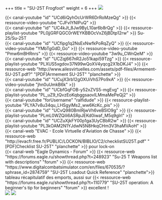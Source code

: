 +++
title = "SU-25T Frogfoot"
weight = 6
+++
<img src=/apprentissage/su25t_formation2.png class=decoration />

<div class="contenu"> <!-- le hangar de Sklang //-->
{{< canal-youtube "id" "UCd6iQyhOcUrWR6DrRoMzeQg" >}}
{{< ressource-video-youtube "CJFvlYNIPuQ" >}}
</div>

<div class="contenu"> <!-- Ian Christie //-->
{{< canal-youtube "id" "UC4kJt_8Jw9ByL10ar6b8rQg" >}}
{{< ressource-playlist-youtube "PL0jjGRFQGC0rWEYKBBOcVxZ6jBDtp12rw" >}} Su-25/Su-25T
</div>

<div class="contenu"> <!-- TheSkyline35 //-->
{{< canal-youtube "id" "UCfipg1q2NsExNwfkPoRqZyQ" >}}
{{< ressource-video-youtube "YMbTgGdD_Go" >}}
{{< ressource-video-youtube "Pmw6mBHRnrs" >}}
{{< ressource-video-youtube "3w9u_CWnQeM" >}}
</div>

<div class="contenu"> <!-- Ailes Virtuelles //-->
{{< canal-youtube "id" "UCZqj667nR2Jo51kapi59Tzg" >}}
{{< ressource-playlist-youtube "PLXUS5xgdov37N99wQoXV4yqcg2X1bDKJ4" >}}
{{< ressource-web "http://www.ailesvirtuelles.com/assets/pdf-files/Armement-SU-25T.pdf?" "[PDF]Armement SU-25T" "planchette" >}}
</div>

<div class="contenu"> <!-- Wolf5 //-->
{{< canal-youtube "id" "UCujX3rb12gOXUiVhS7Po9xA" >}}
{{< ressource-video-youtube "jhn0uUmkB6k" >}}
</div>

<div class="contenu"> <!-- Commander Steinsch //-->
{{< canal-youtube "id" "UCbfGqFOB-y52xZVS5-mgEvg" >}}
{{< ressource-playlist-youtube "PL_uZ9_tQvzEoKqbggsaovILMmaMePeQj2" >}}
</div>

<div class="contenu"> <!-- ralfidude //-->
{{< canal-youtube "forUsername" "ralfidude" >}}
{{< ressource-playlist-youtube "PLYA7v8u34qu_LHSgylMs2_ww6KcKc_pis" >}}
</div>

<div class="contenu"> <!-- Banana Mayo //-->
{{< canal-youtube "id" "UCvQ980BmIRjwVh6veB5lO9g" >}}
{{< ressource-playlist-youtube "PLmL0WZQili6ASRpJEKd0iwaf_M5q9gIrl" >}}
</div>

<div class="contenu"> <!-- Grim Reapers //-->
{{< canal-youtube "id" "UCZuXjkFY00p1ga3UyCBbR2w" >}}
{{< ressource-playlist-youtube "PL3kOAM2N1YJdwN5N8HkqCHm3V3haMVAoH" >}}
</div>

<div class="contenu">
{{< canal-web "EVAC - Ecole Virtuelle d'Aviation de Chasse" >}}
{{< ressource-web "http://evacfr.free.fr/PUBLIC/LOCKON/BIBLIO/C2/checklistSU25T.pdf" "[PDF]Checklist SU-25T" "planchette" >}}
pour lock-on
</div>

<div class="contenu">
{{< canal-web "Eagle Dynamics - Forum" >}}
{{< ressource-web "https://forums.eagle.ru/showthread.php?t=248923" "Su-25 T Weapons list with descriptions" "forum" >}}
{{< ressource-web "https://www.digitalcombatsimulator.com/en/files/670535/?sphrase_id=2874759" "SU-25T Loadout Quick Reference" "planchette">}}
tableau récapitulatif des emports, aussi sur 
{{< ressource-web "https://forums.eagle.ru/showthread.php?t=110779" "SU-25T operation: A beginner's tip for beginners" "forum" >}}
excellent !
</div>

<img src=/apprentissage/su25t_nuit_sur_piste.png class=decoration />

<img src=/apprentissage/su25t_formation.png class=decoration />
